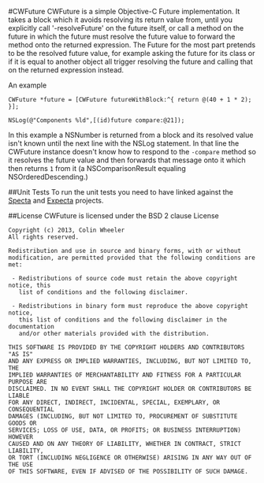#CWFuture
CWFuture is a simple Objective-C Future implementation. It takes a block which it avoids resolving its return value from, until you explicitly call '-resolveFuture' on the future itself, or call a method on the future in which the future must resolve the future value to forward the method onto the returned expression. The Future for the most part pretends to be the resolved future value, for example asking the future for its class or if it is equal to another object all trigger resolving the future and calling that on the returned expression instead.

An example
```
CWFuture *future = [CWFuture futureWithBlock:^{ return @(40 + 1 * 2); }];
		
NSLog(@"Components %ld",[(id)future compare:@21]);
```
In this example a NSNumber is returned from a block and its resolved value isn't known until the next line with the NSLog statement. In that line the CWFuture instance doesn't know how to respond to the `-compare` method so it resolves the future value and then forwards that message onto it which then returns `1` from it (a NSComparisonResult equaling NSOrderedDescending.)

##Unit Tests
To run the unit tests you need to have linked against the [Specta](https://github.com/petejkim/specta) and [Expecta](https://github.com/petejkim/expecta/) projects.

##License
CWFuture is licensed under the BSD 2 clause License

```
Copyright (c) 2013, Colin Wheeler
All rights reserved.

Redistribution and use in source and binary forms, with or without
modification, are permitted provided that the following conditions are met:

 - Redistributions of source code must retain the above copyright notice, this
   list of conditions and the following disclaimer.

 - Redistributions in binary form must reproduce the above copyright notice,
   this list of conditions and the following disclaimer in the documentation
   and/or other materials provided with the distribution.

THIS SOFTWARE IS PROVIDED BY THE COPYRIGHT HOLDERS AND CONTRIBUTORS "AS IS"
AND ANY EXPRESS OR IMPLIED WARRANTIES, INCLUDING, BUT NOT LIMITED TO, THE
IMPLIED WARRANTIES OF MERCHANTABILITY AND FITNESS FOR A PARTICULAR PURPOSE ARE
DISCLAIMED. IN NO EVENT SHALL THE COPYRIGHT HOLDER OR CONTRIBUTORS BE LIABLE
FOR ANY DIRECT, INDIRECT, INCIDENTAL, SPECIAL, EXEMPLARY, OR CONSEQUENTIAL
DAMAGES (INCLUDING, BUT NOT LIMITED TO, PROCUREMENT OF SUBSTITUTE GOODS OR
SERVICES; LOSS OF USE, DATA, OR PROFITS; OR BUSINESS INTERRUPTION) HOWEVER
CAUSED AND ON ANY THEORY OF LIABILITY, WHETHER IN CONTRACT, STRICT LIABILITY,
OR TORT (INCLUDING NEGLIGENCE OR OTHERWISE) ARISING IN ANY WAY OUT OF THE USE
OF THIS SOFTWARE, EVEN IF ADVISED OF THE POSSIBILITY OF SUCH DAMAGE.
```
